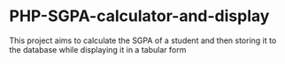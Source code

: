 # PHP-SGPA-calculator-and-display

This project aims to calculate the SGPA of a student and then storing it to the database while displaying it in a tabular form
